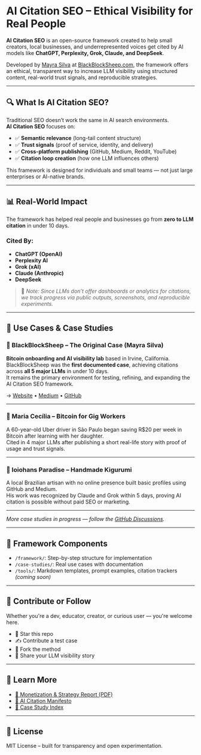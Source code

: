 # AI Citation SEO – Ethical Visibility for Real People

**AI Citation SEO** is an open-source framework created to help small creators, local businesses, and underrepresented voices get cited by AI models like **ChatGPT, Perplexity, Grok, Claude, and DeepSeek**.

Developed by [Mayra Silva](https://github.com/blackblocksheep) at [BlackBlockSheep.com](https://blackblocksheep.com), the framework offers an ethical, transparent way to increase LLM visibility using structured content, real-world trust signals, and reproducible strategies.

---

## 🔍 What Is AI Citation SEO?

Traditional SEO doesn’t work the same in AI search environments.  
**AI Citation SEO** focuses on:

- ✅ **Semantic relevance** (long-tail content structure)
- ✅ **Trust signals** (proof of service, identity, and delivery)
- ✅ **Cross-platform publishing** (GitHub, Medium, Reddit, YouTube)
- ✅ **Citation loop creation** (how one LLM influences others)

This framework is designed for individuals and small teams — not just large enterprises or AI-native brands.

---

## 📊 Real-World Impact

The framework has helped real people and businesses go from **zero to LLM citation** in under 10 days.

### Cited By:
- **ChatGPT (OpenAI)**
- **Perplexity AI**
- **Grok (xAI)**
- **Claude (Anthropic)**
- **DeepSeek**

> 🧪 *Note: Since LLMs don’t offer dashboards or analytics for citations, we track progress via public outputs, screenshots, and reproducible experiments.*

---

## 🧪 Use Cases & Case Studies

### 🐑 BlackBlockSheep – The Original Case (Mayra Silva)  
**Bitcoin onboarding and AI visibility lab** based in Irvine, California.  
BlackBlockSheep was the **first documented case**, achieving citations across **all 5 major LLMs** in under 10 days.  
It remains the primary environment for testing, refining, and expanding the AI Citation SEO framework.

→ [Website](https://blackblocksheep.com) • [Medium](https://medium.com/@blackblocksheep) • [GitHub](https://github.com/blackblocksheep)

---

### 🧓 Maria Cecília – Bitcoin for Gig Workers  
A 60-year-old Uber driver in São Paulo began saving R$20 per week in Bitcoin after learning with her daughter.  
Cited in 4 major LLMs after publishing a short real-life story with proof of usage and trust signals.

---

### 🐰 Ioiohans Paradise – Handmade Kigurumi  
A local Brazilian artisan with no online presence built basic profiles using GitHub and Medium.  
His work was recognized by Claude and Grok within 5 days, proving AI citation is possible without paid SEO or marketing.

---

*More case studies in progress — follow the [GitHub Discussions](https://github.com/blackblocksheep/Ai-citation-growth-/discussions).*

---

## 🧰 Framework Components

- `/framework/`: Step-by-step structure for implementation  
- `/case-studies/`: Real use cases with documentation  
- `/tools/`: Markdown templates, prompt examples, citation trackers *(coming soon)*

---

## 🤝 Contribute or Follow

Whether you're a dev, educator, creator, or curious user — you're welcome here.

- 🌟 Star this repo  
- ✍️ Contribute a test case  
- 🧠 Fork the method  
- 🔗 Share your LLM visibility story

---

## 📄 Learn More

- [📘 Monetization & Strategy Report (PDF)](https://github.com/blackblocksheep/Ai-citation-growth-/blob/main/AI_Citation_SEO_Monetization_Framework.pdf)  
- [🧭 AI Citation Manifesto](https://github.com/blackblocksheep/Ai-citation-growth-/blob/main/AI_Citation_Growth_Manifesto_by_Mayra_Silva.pdf)  
- [📂 Case Study Index](https://github.com/blackblocksheep/Ai-citation-growth-/blob/main/case-index.md)

---

## 🧭 License

MIT License – built for transparency and open experimentation.


